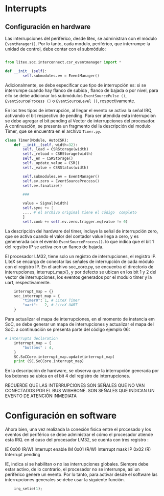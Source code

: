 # Interrupts

## Configuración en hardware

Las interrupciones del periférico, desde litex, se administran con el módulo `EventManager()`. Por lo tanto, cada modulo, periférico, que interrumpe la unidad de control, debe contar con el submódulo:


```python

from litex.soc.interconnect.csr_eventmanager import *

def __init__(self):
        self.submodules.ev = EventManager()

```

Adicionalmente, se debe especificar que tipo de interrupción es: si se interrumpe cuando hay flanco de subida , flanco de bajada o por nivel, para ello se debe adicionar los submódulos  `EventSourcePulse ()`, `EventSourceProcess ()` o `EventSourceLevel ()`, respectivamente.

En los tres tipos de interrupción, al llegar el evento se activa la señal IRQ, activando el bit respectivo de pending. Para ser atendida esta interrupción se debe agregar el bit pending al Vector de interrupciones del procesador. A continuación, se presenta un fragmento del la descripción del modulo Timer, que se encuentra en el archivo `Timer.py`.

```python
class Timer(Module, AutoCSR):
    def __init__(self, width=32):
        self._load = CSRStorage(width)
        self._reload = CSRStorage(width)
        self._en = CSRStorage()
        self._update_value = CSR()
        self._value = CSRStatus(width)

        self.submodules.ev = EventManager()
        self.ev.zero = EventSourceProcess()
        self.ev.finalize()

        ###

        value = Signal(width)
        self.sync += [
        .... # el archivo original tiene el código  completo
        ]
        self.comb += self.ev.zero.trigger.eq(value != 0)

```

La descripción del hardware del timer, incluye la señal de interrupción zero, que se activa cuando el valor del contador value llega a cero, y es genenerada con el evento
`EventSourceProcess()`. lo que indica que el bit 1 del regsitro IP se activa con un flanco de bajada.

El procesador LM32, tiene solo un registro de interrupciones, el registro IP. LiteX se encarga de conectar las señales de interrupción de cada módulo  con el registro IP. En el archivo soc_core.py, se encuentra el directorio de interrupciones, interrupt_map{}, y por defecto se ubican en los bit 1 y 2 del vector de interrupciones, los eventos generados por el modulo timer y la uart, respectivamente.

```python
    interrupt_map = {}
    soc_interrupt_map = {
        "timer0": 1, # LiteX Timer
        "uart":   2, # LiteX UART
    }

```
Para actualizar el mapa de interrupciones,  en el momento de instancia em SoC, se debe generar un mapa de interrupciones y actualizar el mapa del SoC. a continuación se presenta parte del código ejemplo 06:

```python
# interrupts declaration
    interrupt_map = {
        "buttons" : 4,
    }
    SC.SoCCore.interrupt_map.update(interrupt_map)
    print (SC.SoCCore.interrupt_map)

```

En la descripción de hardware, se observa que la interrupción generada por los botones se ubica en el bit 4 del registro de interrupciones.


RECUERDE QUE LAS INTERRUPCIONES SON SEÑALES  QUE NO VAN CONECTADOS POR EL BUS WISHBONE. SON SEÑALES QUE INDICAN UN EVENTO DE ATENCIÓN INMEDIATA

# Configuración en software

Ahora bien, una vez realizada la conexión fisica entre el procesado y los eventos del periférico se debe administrar el cómo el procesador atiende esta IRQ.
en el caso del procesador LM32, se cuenta con tres registro :

IE  0x00 (R/W) Interrupt enable
IM  0x01 (R/W) Interrupt mask
IP  0x02 (R)   Interrupt pending

IE, indica si se  habilitan o no las interrupciones globales. Siempre debe estar activo, de lo contrario, el procesador no se interrunpe, así un periférico genere un evento. Por lo tanto, para activar desde el software las interrupciones generales  se debe usar la siguiente función.

```python
	irq_setie(1);
```
